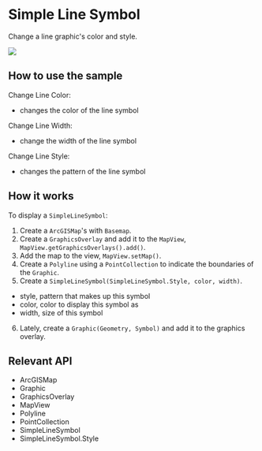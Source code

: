 # Simple Line Symbol

Change a line graphic's color and style.

![]("SimpleLineSymbol.png)

## How to use the sample

Change Line Color:
  - changes the color of the line symbol

Change Line Width:
  - change the width of the line symbol

Change Line Style:
  - changes the pattern of the line symbol

## How it works

To display a `SimpleLineSymbol`:


  1. Create a `ArcGISMap`'s with `Basemap`.
  2. Create a `GraphicsOverlay` and add it to the `MapView`, `MapView.getGraphicsOverlays().add()`.
  3. Add the map to the view, `MapView.setMap()`.
  4. Create a `Polyline` using a `PointCollection` to indicate the boundaries of the `Graphic`.
  5. Create a `SimpleLineSymbol(SimpleLineSymbol.Style, color, width)`.
  * style, pattern that makes up this symbol
  * color, color to display this symbol as
  * width, size of this symbol
  6. Lately, create a `Graphic(Geometry, Symbol)` and add it to the graphics overlay.


## Relevant API


  * ArcGISMap
  * Graphic
  * GraphicsOverlay
  * MapView
  * Polyline
  * PointCollection
  * SimpleLineSymbol
  * SimpleLineSymbol.Style

